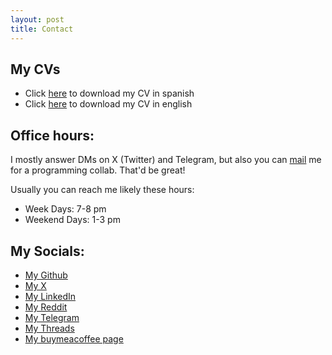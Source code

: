 ```yaml
---
layout: post
title: Contact
---
```

## My CVs
- Click <a href="resources/CV_Español.pdf" download="CV_Español.pdf">here</a> to download my CV in spanish
- Click <a href="resources/CV_English.pdf" download="CV_English.pdf">here</a> to download my CV in english


## Office hours:
I mostly answer DMs on X (Twitter) and Telegram, but also you can [mail](mailto:elyayoveloz@gmail.com) me for a programming collab. That'd be great!

Usually you can reach me likely these hours:
- Week Days: 7-8 pm
- Weekend Days: 1-3 pm

## My Socials:
- [My Github](https://www.github.com/Its-Yayo)
- [My X](https://twitter.com/elyayoveloz)
- [My LinkedIn](https://www.linkedin.com/in/luis-de-le%C3%B3n-a2b3bb245/)
- [My Reddit](https://www.reddit.com/user/Elyayoveloz)
- [My Telegram](https://t.me/Elyayoveloz/)
- [My Threads](https://www.threads.net/@elyayoveloz_)
- [My buymeacoffee page](https://www.buymeacoffee.com/elyayoveloz)
